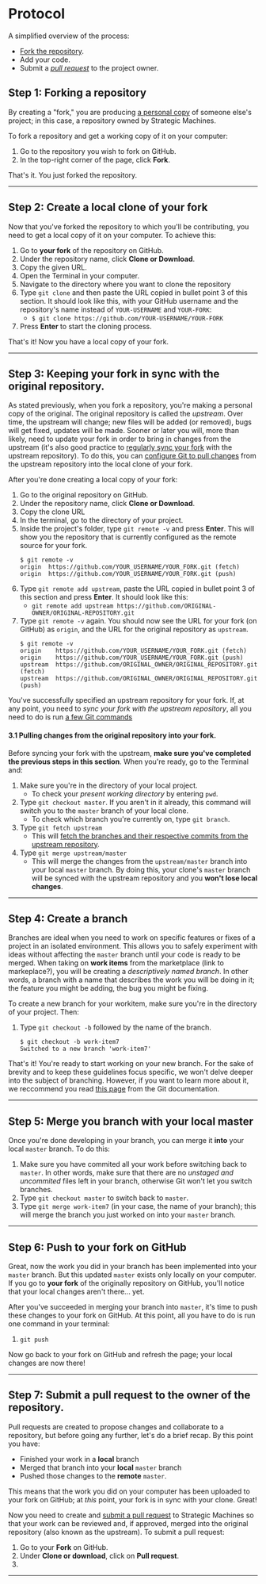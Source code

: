 # Protocol


A simplified overview of the process:
- [Fork the repository](https://help.github.com/articles/fork-a-repo/).
- Add your code.
- Submit a [_pull request_](https://help.github.com/articles/creating-a-pull-request/) to the project owner.

## Step 1: Forking a repository

By creating a "fork," you are producing [a personal copy](https://guides.github.com/activities/forking/) of someone else's project; in this case, a repository owned by Strategic Machines.

To fork a repository and get a working copy of it on your computer:
1. Go to the repository you wish to fork on GitHub.
1. In the top-right corner of the page, click __Fork__.

That's it. You just forked the repository.

---

## Step 2: Create a local clone of your fork

Now that you've forked the repository to which you'll be contributing, you need to get a local copy of it on your computer. To achieve this: 

1. Go to __your fork__ of the repository on GitHub.
1. Under the repository name, click __Clone or Download__.
1. Copy the given URL.
1. Open the Terminal in your computer.
1. Navigate to the directory where you want to clone the repository
1. Type `git clone` and then paste the URL copied in bullet point 3 of this section. It should look like this, with your GitHub username and the repository's name instead of `YOUR-USERNAME` and `YOUR-FORK`: 
    -  `$ git clone https://github.com/YOUR-USERNAME/YOUR-FORK`
1. Press __Enter__ to start the cloning process.

That's it! Now you have a local copy of your fork.

---

## Step 3: Keeping your fork in sync with the original repository.

As stated previously, when you fork a repository, you're making a personal copy of the original. The original repository is called the _upstream_. Over time, the upstream will change; new files will be added (or removed), bugs will get fixed, updates will be made. Sooner or later you will, more than likely, need to update your fork in order to bring in changes from the upstream (it's also good practice to [regularly sync your fork](https://help.github.com/articles/fork-a-repo/#keep-your-fork-synced) with the upstream repository). To do this, you can [configure Git to pull changes](https://help.github.com/articles/fork-a-repo/#step-3-configure-git-to-sync-your-fork-with-the-original-spoon-knife-repository) from the upstream repository into the local clone of your fork.

After you're done creating a local copy of your fork:

1. Go to the original repository on GitHub.
1. Under the repository name, click __Clone or Download__.
1. Copy the clone URL
1. In the terminal, go to the directory of your project.
1. Inside the project's folder, type `git remote -v` and press __Enter__. This will show you the repository that is currently configured as the remote source for your fork.
    ```
    $ git remote -v
    origin  https://github.com/YOUR_USERNAME/YOUR_FORK.git (fetch)
    origin  https://github.com/YOUR_USERNAME/YOUR_FORK.git (push)
    ```
1. Type `git remote add upstream`, paste the URL copied in bullet point 3 of this section and press __Enter__. It should look like this:
    - `git remote add upstream https://github.com/ORIGINAL-OWNER/ORIGINAL-REPOSITORY.git`
1. Type `git remote -v` again. You should now see the URL for your fork (on GitHub) as `origin`, and the URL for the original repository as `upstream`.
    ```
    $ git remote -v
    origin    https://github.com/YOUR_USERNAME/YOUR_FORK.git (fetch)
    origin    https://github.com/YOUR_USERNAME/YOUR_FORK.git (push)
    upstream  https://github.com/ORIGINAL_OWNER/ORIGINAL_REPOSITORY.git (fetch)
    upstream  https://github.com/ORIGINAL_OWNER/ORIGINAL_REPOSITORY.git (push)
    ```
You've successfully specified an upstream repository for your fork. If, at any point, you need to _sync your fork with the upstream repository_, all you need to do is run [a few Git commands](https://help.github.com/articles/syncing-a-fork/)

#### 3.1 Pulling changes from the original repository into your fork.

Before syncing your fork with the upstream, __make sure you've completed the previous steps in this section__. When you're ready, go to the Terminal and:

1. Make sure you're in the directory of your local project.
    - To check your _present working directory_ by entering `pwd`.
1. Type `git checkout master`. If you aren't in it already, this command will switch you to the `master` branch of your local clone.
    - To check which branch you're currently on, type `git branch`.
1. Type `git fetch upstream`
    - This will [fetch the branches and their respective commits from the upstream repository](https://help.github.com/articles/syncing-a-fork/). 
1. Type `git merge upstream/master`
    - This will merge the changes from the `upstream/master` branch into your local `master` branch. By doing this, your clone's `master` branch will be synced with the upstream repository and you __won't lose local changes__.

---

## Step 4: Create a branch

Branches are ideal when you need to work on specific features or fixes of a project in an isolated environment. This allows you to safely experiment with ideas without affecting the `master` branch until your code is ready to be merged. When taking on __work items__ from the marketplace (link to markeplace?), you will be creating a _descriptively named branch_. In other words, a branch with a name that describes the work you will be doing in it; the feature you might be adding, the bug you might be fixing. 

To create a new branch for your workitem, make sure you're in the directory of your project. Then: 

1. Type `git checkout -b` followed by the name of the branch.
    ```
    $ git checkout -b work-item7
    Switched to a new branch 'work-item7'
    ```
That's it! You're ready to start working on your new branch. For the sake of brevity and to keep these guidelines focus specific, we won't delve deeper into the subject of branching. However, if you want to learn more about it, we reccommend you read [this page](https://git-scm.com/book/en/v2/Git-Branching-Basic-Branching-and-Merging) from the Git documentation.

---

## Step 5: Merge you branch with your local master

Once you're done developing in your branch, you can merge it __into__ your local `master` branch. To do this:

1. Make sure you have commited all your work before switching back to `master`. In
  other words, make sure that there are no _unstaged and uncommited_ files left in your branch, otherwise Git won't let you switch branches.
1. Type `git checkout master` to switch back to `master`.
1. Type `git merge work-item7` (in your case, the name of your branch); this will merge the branch you just worked on into your `master` branch.

---

## Step 6: Push to your fork on GitHub

Great, now the work you did in your branch has been implemented into your `master` branch. But this updated `master` exists only locally on your computer. If you go to __your fork__ of the originally repository on GitHub, you'll notice that your local changes aren't there... yet.

After you've succeeded in merging your branch into `master`, it's time to push these changes to your fork on GitHub. At this point, all you have to do is run one command in your terminal:

1. `git push`

Now go back to your fork on GitHub and refresh the page; your local changes are now there!

---

## Step 7: Submit a pull request to the owner of the repository.

Pull requests are created to propose changes and collaborate to a repository, but before going any further, let's do a brief recap. By this point you have: 

- Finished your work in a __local__ branch
- Merged that branch into your __local__ `master` branch
- Pushed those changes to the __remote__ `master`.

This means that the work you did on your computer has been uploaded to your fork on GitHub; at _this_ point, your fork is in sync with your clone. Great!

Now you need to create and [submit a pull request](https://help.github.com/articles/creating-a-pull-request/) to Strategic Machines so that your work can be reviewed and, if approved, merged into the original repository (also known as the upstream). To submit a pull request:  

1. Go to your __Fork__ on GitHub.
1. Under __Clone or download__, click on __Pull request__.
1. 

---